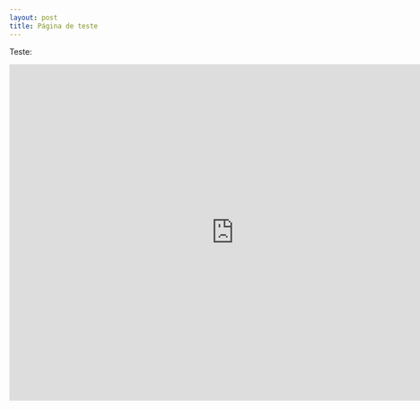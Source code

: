 ```yaml
---
layout: post
title: Página de teste
---
```


Teste:

<iframe width="800px" height="600px" frameborder="0" src="https://tec.ec/s/Qav3B"></iframe>
